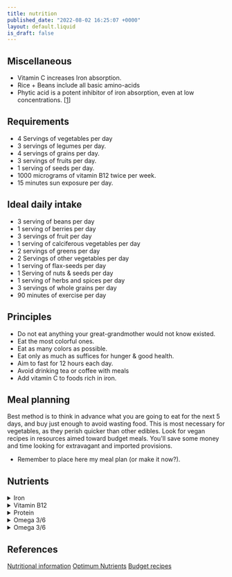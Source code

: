 ```yaml
---
title: nutrition
published_date: "2022-08-02 16:25:07 +0000"
layout: default.liquid
is_draft: false
---
```


## Miscellaneous

- Vitamin C increases Iron absorption.
- Rice + Beans include all basic amino-acids
- Phytic acid is a potent inhibitor of iron absorption, even at low concentrations. [[1](https://academic.oup.com/jn/article/137/4/1097/4664654)]

## Requirements
 
  - 4 Servings of vegetables per day
  - 3 servings of legumes per day.
  - 4 servings of grains per day.
  - 3 servings of fruits per day.
  - 1 serving of seeds per day.
  - 1000 micrograms of vitamin B12 twice per week.
  - 15 minutes sun exposure per day.

## Ideal daily intake

 - 3 serving of beans per day
 - 1 serving of berries per day
 - 3 servings of fruit per day
 - 1 serving of calciferous vegetables per day
 - 2 servings of greens per day
 - 2 Servings of other vegetables per day
 - 1 serving of flax-seeds per day
 - 1 Serving of nuts & seeds per day
 - 1 serving of herbs and spices per day
 - 3 servings of whole grains per day
 - 90 minutes of exercise per day

## Principles

  - Do not eat anything your great-grandmother would not know existed.
  - Eat the most colorful ones.
  - Eat as many colors as possible.
  - Eat only as much as suffices for hunger & good health. 
  - Aim to fast for 12 hours each day.
  - Avoid drinking tea or coffee with meals
  - Add vitamin C to foods rich in iron.

## Meal planning

  Best method is to think in advance what you are going to eat for the next 5 days,
  and buy just enough to avoid wasting food. This is most necessary for vegetables, as they perish quicker than other edibles.
  Look for vegan recipes in resources aimed toward budget meals. You'll save some money and time looking for extravagant and imported provisions.
  * Remember to place here my meal plan (or make it now?).

## Nutrients

<details>
<summary> Iron </summary>

- Daily intake 8.7 mg

- Sources: lentils, chickpeas, beans, tofu, cashew, chia, linseed, hemp-seed, kale, quinoa.

- More iron is absorbed when your body needs more iron.

- Tea & coffee inhibit Iron absorption.

- Vitamin C increases iron absorption.

- Sources of vitamin C: pepper, broccoli, cabbage, Brussels sprouts, kiwifruit, oranges, strawberries, pineapple, grapefruit and orange juice.

</details>

 <details>
<summary> Vitamin B12 </summary> 

- Produced by micro-organisms, not plants
- Supplements are the only proven reliable solution.
- 1000 mcg supplement twice a week.
- Cyanocobalamin is the most stable.
- Cyanocobalamin converts into methylcobalamin & adenosylcobalamin.

</details>

 <details>
<summary> Protein </summary> 

- Daily intake 1g per kg of body weight.
- Plants can provide all the [essential amino acids](https://en.wikipedia.org/wiki/Essential_amino_acid)
- Sources: beans, lentils, chickpeas, tofu, soya alternatives to milk and yoghurt, or peanuts.

</details>

 <details>
<summary> Omega 3/6 </summary> 

- Essential (not produced by the body): alpha-linolenic acid (ALA), linoleic acid (LA)
- Sources of LA: hemp seeds, pumpkin seeds, sunflower seeds, walnuts and soya spread.
- Sources of ALA: chia seeds, ground linseed, hemp seeds, walnuts.
- Use rapeseed oil.
- Daily intake: 1 tbsp of chia seeds/ground linseed & 2 tbsp hemp seeds/6 walnut halves. 
- ALA is converted into EPA & DHA
- Too much LA reduces the ALA to EPA & DHA conversion.
- Vegans should eat double the recommended amount of ALA.

</details>

 <details>
<summary> Omega 3/6 </summary> 

</details>


  
## References 

  [Nutritional information](https://world.openfoodfacts.org/)
  [Optimum Nutrients](https://nutritionfacts.org/optimum-nutrient-recommendations/)
  [Budget recipes](https://simple-veganista.com/recipes/budget-friendly/)
